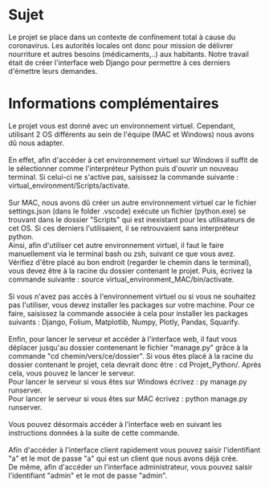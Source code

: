 # Sujet 

Le projet se place dans un contexte de confinement total à cause du coronavirus. Les autorités locales ont donc pour mission de délivrer nourriture et autres besoins (médicaments,..) aux habitants. Notre travail était de créer l'interface web Django pour permettre à ces derniers d'émettre leurs demandes.

# Informations complémentaires

Le projet vous est donné avec un environnement virtuel. Cependant, utilisant 2 OS différents au sein de l'équipe (MAC et Windows) nous avons dû nous adapter.\
\
En effet, afin d'accéder à cet environnement virtuel sur Windows il suffit de le sélectionner comme l'interpréteur Python puis d'ouvrir un nouveau terminal. Si celui-ci ne s'active pas, saisissez la commande suivante : virtual_environment/Scripts/activate.\
\
Sur MAC, nous avons dû créer un autre environnement virtuel car le fichier settings.json (dans le folder .vscode) exécute un fichier (python.exe) se trouvant dans le dossier "Scripts" qui est inexistant pour les utilisateurs de cet OS. Si ces derniers l'utilisaient, il se retrouvaient sans interpréteur python.\
Ainsi, afin d'utiliser cet autre environnement virtuel, il faut le faire manuellement via le terminal bash ou zsh, suivant ce que vous avez.\
Vérifiez d'être placé au bon endroit (regarder le chemin dans le terminal), vous devez être à la racine du dossier contenant le projet. Puis, écrivez la commande suivante : source virtual_environment_MAC/bin/activate.\
\
Si vous n'avez pas accès à l'environnement virtuel ou si vous ne souhaitez pas l'utiliser, vous devez installer les packages sur votre machine. Pour ce faire, saisissez la commande associée à cela pour installer les packages suivants : Django, Folium, Matplotlib, Numpy, Plotly, Pandas, Squarify.\
\
Enfin, pour lancer le serveur et accéder à l'interface web, il faut vous déplacer jusqu'au dossier contenenant le fichier "manage.py" grâce à la commande "cd chemin/vers/ce/dossier". Si vous êtes placé à la racine du dossier contenant le projet, cela devrait donc être : cd Projet_Python/. Après cela, vous pouvez le lancer le serveur.\
Pour lancer le serveur si vous êtes sur Windows écrivez : py manage.py runserver.\
Pour lancer le serveur si vous êtes sur MAC écrivez : python manage.py runserver.\
\
Vous pouvez désormais accéder à l'interface web en suivant les instructions données à la suite de cette commande.\
\
Afin d'accéder à l'interface client rapidement vous pouvez saisir l'identifiant "a" et le mot de passe "a" qui est un client que nous avons déjà crée.\
De même, afin d'accéder un l'interface administrateur, vous pouvez saisir l'identifiant "admin" et le mot de passe "admin".
